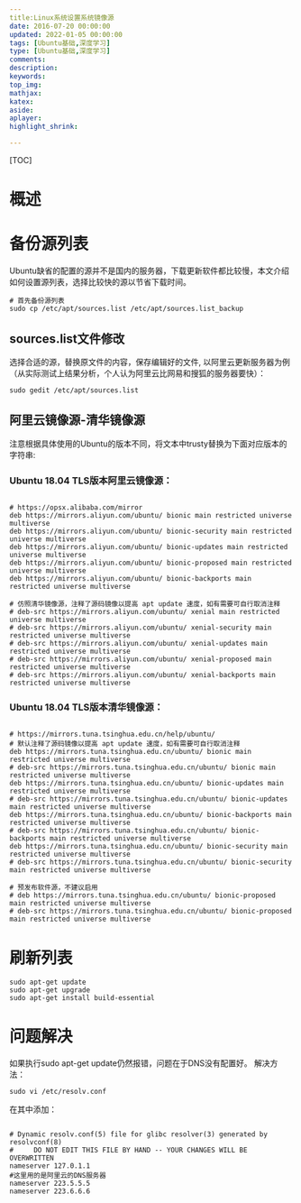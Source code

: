 ```yaml
---
title:Linux系统设置系统镜像源
date: 2016-07-20 00:00:00
updated: 2022-01-05 00:00:00
tags: [Ubuntu基础,深度学习]
type: [Ubuntu基础,深度学习]
comments: 
description: 
keywords:
top_img:
mathjax:
katex:
aside:
aplayer:
highlight_shrink:

---
```


[TOC]

# 概述





# 备份源列表

Ubuntu缺省的配置的源并不是国内的服务器，下载更新软件都比较慢，本文介绍如何设置源列表，选择比较快的源以节省下载时间。

```shell
# 首先备份源列表
sudo cp /etc/apt/sources.list /etc/apt/sources.list_backup
```



## sources.list文件修改

选择合适的源，替换原文件的内容，保存编辑好的文件, 以阿里云更新服务器为例（从实际测试上结果分析，个人认为阿里云比网易和搜狐的服务器要快）：

```
sudo gedit /etc/apt/sources.list
```



## 阿里云镜像源-清华镜像源

注意根据具体使用的Ubuntu的版本不同，将文本中trusty替换为下面对应版本的字符串:



### Ubuntu 18.04 TLS版本阿里云镜像源：

```shell

# https://opsx.alibaba.com/mirror
deb https://mirrors.aliyun.com/ubuntu/ bionic main restricted universe multiverse 
deb https://mirrors.aliyun.com/ubuntu/ bionic-security main restricted universe multiverse 
deb https://mirrors.aliyun.com/ubuntu/ bionic-updates main restricted universe multiverse 
deb https://mirrors.aliyun.com/ubuntu/ bionic-proposed main restricted universe multiverse 
deb https://mirrors.aliyun.com/ubuntu/ bionic-backports main restricted universe multiverse 
 
# 仿照清华镜像源，注释了源码镜像以提高 apt update 速度，如有需要可自行取消注释
# deb-src https://mirrors.aliyun.com/ubuntu/ xenial main restricted universe multiverse 
# deb-src https://mirrors.aliyun.com/ubuntu/ xenial-security main restricted universe multiverse 
# deb-src https://mirrors.aliyun.com/ubuntu/ xenial-updates main restricted universe multiverse 
# deb-src https://mirrors.aliyun.com/ubuntu/ xenial-proposed main restricted universe multiverse 
# deb-src https://mirrors.aliyun.com/ubuntu/ xenial-backports main restricted universe multiverse
```

### Ubuntu 18.04 TLS版本清华镜像源：

```shell

# https://mirrors.tuna.tsinghua.edu.cn/help/ubuntu/
# 默认注释了源码镜像以提高 apt update 速度，如有需要可自行取消注释
deb https://mirrors.tuna.tsinghua.edu.cn/ubuntu/ bionic main restricted universe multiverse
# deb-src https://mirrors.tuna.tsinghua.edu.cn/ubuntu/ bionic main restricted universe multiverse
deb https://mirrors.tuna.tsinghua.edu.cn/ubuntu/ bionic-updates main restricted universe multiverse
# deb-src https://mirrors.tuna.tsinghua.edu.cn/ubuntu/ bionic-updates main restricted universe multiverse
deb https://mirrors.tuna.tsinghua.edu.cn/ubuntu/ bionic-backports main restricted universe multiverse
# deb-src https://mirrors.tuna.tsinghua.edu.cn/ubuntu/ bionic-backports main restricted universe multiverse
deb https://mirrors.tuna.tsinghua.edu.cn/ubuntu/ bionic-security main restricted universe multiverse
# deb-src https://mirrors.tuna.tsinghua.edu.cn/ubuntu/ bionic-security main restricted universe multiverse
 
# 预发布软件源，不建议启用
# deb https://mirrors.tuna.tsinghua.edu.cn/ubuntu/ bionic-proposed main restricted universe multiverse
# deb-src https://mirrors.tuna.tsinghua.edu.cn/ubuntu/ bionic-proposed main restricted universe multiverse
```





# 刷新列表

```shell
sudo apt-get update
sudo apt-get upgrade
sudo apt-get install build-essential
```



# 问题解决

如果执行sudo apt-get update仍然报错，问题在于DNS没有配置好。 
解决方法：

```shell
sudo vi /etc/resolv.conf
```

在其中添加：

```shell

# Dynamic resolv.conf(5) file for glibc resolver(3) generated by resolvconf(8)
#     DO NOT EDIT THIS FILE BY HAND -- YOUR CHANGES WILL BE OVERWRITTEN
nameserver 127.0.1.1
#这里用的是阿里云的DNS服务器
nameserver 223.5.5.5  
nameserver 223.6.6.6
```







